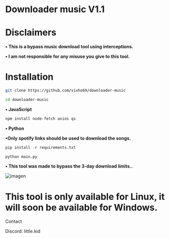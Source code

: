 # Downloader music V1.1


# Disclaimers

**• This is a bypass music download tool using interceptions.**

**• I am not responsible for any misuse you give to this tool.**
# Installation

```bash
git clone https://github.com/vixho69/downloader-music
```
```bash
cd downloader-music
```
**• JavaScript**
```bash
npm install node-fetch axios qs
```
**• Python**

**•Only spotify links should be used to download the songs.**
```py
pip install -r requirements.txt
```
```py
python main.py
```



**• This tool was made to bypass the 3-day download limits..**

![imagen](https://github.com/user-attachments/assets/c4779395-7cde-49c0-9426-860dfda19d67)

# This tool is only available for Linux, it will soon be available for Windows.

Contact

Discord: little.kid

